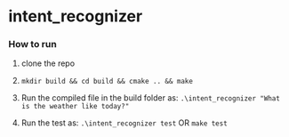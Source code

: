 # intent_recognizer

### How to run
1. clone the repo

2. ```mkdir build && cd build && cmake .. && make```

3. Run the compiled file in the build folder as:  ```.\intent_recognizer "What is the weather like today?"```

4. Run the test as: ```.\intent_recognizer test```  OR ```make test```
